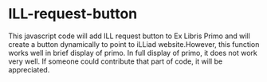 # ILL-request-button
This javascript code will add ILL request button to Ex Libris Primo and will create a button dynamically to point to iLLiad website.However, this function works well in brief display of primo. In full display of primo, it does not work very well. If someone could contribute that part of code, it will be appreciated.
